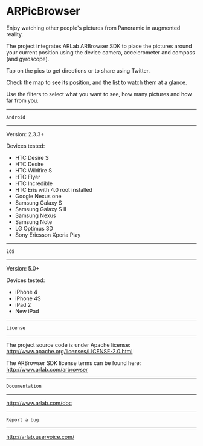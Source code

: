 ARPicBrowser
============

Enjoy watching other people&#39;s pictures from Panoramio in augmented reality.

The project integrates ARLab ARBrowser SDK to place the pictures around your current position using the device camera,
accelerometer and compass (and gyroscope).

Tap on the pics to get directions or to share using Twitter. 

Check the map to see its position, and the list to watch them at a glance. 

Use the filters to select what you want to see, how many pictures and how far from you. 

******************
    Android 
******************

Version: 2.3.3+

Devices tested:
* HTC Desire S
* HTC Desire
* HTC Wildfire S
* HTC Flyer
* HTC Incredible
* HTC  Eris with 4.0 root installed
* Google Nexus one
* Samsung Galaxy S
* Samsung Galaxy S II
* Samsung Nexus
* Samsung Note
* LG Optimus 3D
* Sony Ericsson Xperia Play

******************
    iOS 
******************
Version: 5.0+

Devices tested:
* iPhone 4
* iPhone 4S
* iPad 2
* New iPad

******************
    License 
******************

The project source code is under Apache license:
http://www.apache.org/licenses/LICENSE-2.0.html

The ARBrowser SDK license terms can be found here:
http://www.arlab.com/arbrowser

******************
    Documentation 
******************

http://www.arlab.com/doc

******************
    Report a bug 
******************

http://arlab.uservoice.com/
